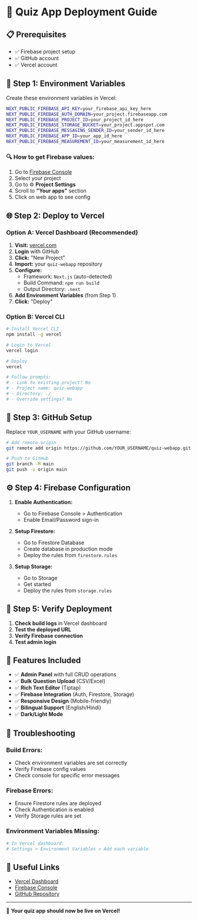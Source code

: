 # 🚀 Quiz App Deployment Guide

## 📋 Prerequisites

- ✅ Firebase project setup
- ✅ GitHub account
- ✅ Vercel account

## 🔧 Step 1: Environment Variables

Create these environment variables in Vercel:

```bash
NEXT_PUBLIC_FIREBASE_API_KEY=your_firebase_api_key_here
NEXT_PUBLIC_FIREBASE_AUTH_DOMAIN=your_project.firebaseapp.com
NEXT_PUBLIC_FIREBASE_PROJECT_ID=your_project_id_here
NEXT_PUBLIC_FIREBASE_STORAGE_BUCKET=your_project.appspot.com
NEXT_PUBLIC_FIREBASE_MESSAGING_SENDER_ID=your_sender_id_here
NEXT_PUBLIC_FIREBASE_APP_ID=your_app_id_here
NEXT_PUBLIC_FIREBASE_MEASUREMENT_ID=your_measurement_id_here
```

### 🔍 How to get Firebase values:
1. Go to [Firebase Console](https://console.firebase.google.com)
2. Select your project
3. Go to ⚙️ **Project Settings**
4. Scroll to **"Your apps"** section
5. Click on web app to see config

## 🌐 Step 2: Deploy to Vercel

### Option A: Vercel Dashboard (Recommended)

1. **Visit:** [vercel.com](https://vercel.com)
2. **Login** with GitHub
3. **Click:** "New Project"
4. **Import:** your `quiz-webapp` repository
5. **Configure:**
   - Framework: `Next.js` (auto-detected)
   - Build Command: `npm run build`
   - Output Directory: `.next`
6. **Add Environment Variables** (from Step 1)
7. **Click:** "Deploy"

### Option B: Vercel CLI

```bash
# Install Vercel CLI
npm install -g vercel

# Login to Vercel
vercel login

# Deploy
vercel

# Follow prompts:
# - Link to existing project? No
# - Project name: quiz-webapp
# - Directory: ./
# - Override settings? No
```

## 🔗 Step 3: GitHub Setup

Replace `YOUR_USERNAME` with your GitHub username:

```bash
# Add remote origin
git remote add origin https://github.com/YOUR_USERNAME/quiz-webapp.git

# Push to GitHub
git branch -M main
git push -u origin main
```

## ⚙️ Step 4: Firebase Configuration

1. **Enable Authentication:**
   - Go to Firebase Console > Authentication
   - Enable Email/Password sign-in

2. **Setup Firestore:**
   - Go to Firestore Database
   - Create database in production mode
   - Deploy the rules from `firestore.rules`

3. **Setup Storage:**
   - Go to Storage
   - Get started
   - Deploy the rules from `storage.rules`

## 🎯 Step 5: Verify Deployment

1. **Check build logs** in Vercel dashboard
2. **Test the deployed URL**
3. **Verify Firebase connection**
4. **Test admin login**

## 📱 Features Included

- ✅ **Admin Panel** with full CRUD operations
- ✅ **Bulk Question Upload** (CSV/Excel)
- ✅ **Rich Text Editor** (Tiptap)
- ✅ **Firebase Integration** (Auth, Firestore, Storage)
- ✅ **Responsive Design** (Mobile-friendly)
- ✅ **Bilingual Support** (English/Hindi)
- ✅ **Dark/Light Mode**

## 🐛 Troubleshooting

### Build Errors:
- Check environment variables are set correctly
- Verify Firebase config values
- Check console for specific error messages

### Firebase Errors:
- Ensure Firestore rules are deployed
- Check Authentication is enabled
- Verify Storage rules are set

### Environment Variables Missing:
```bash
# In Vercel dashboard:
# Settings > Environment Variables > Add each variable
```

## 🔗 Useful Links

- [Vercel Dashboard](https://vercel.com/dashboard)
- [Firebase Console](https://console.firebase.google.com)
- [GitHub Repository](https://github.com/YOUR_USERNAME/quiz-webapp)

---

🎉 **Your quiz app should now be live on Vercel!** 